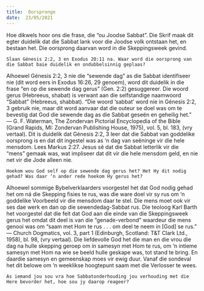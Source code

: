 ```yaml
---
title:  Oorspronge
date:  23/05/2021
---
```


Hoe dikwels hoor ons die frase, die “ou Joodse Sabbat”. Die Skrif maak dit egter duidelik dat die Sabbat lank voor die Joodse volk ontstaan het, en bestaan het. Die oorsprong daarvan word in die Skeppingsweek gevind. 

`Slaan Génesis 2:2, 3 en Exodus 20:11 na. Waar word die oorsprong van die Sabbat baie duidelik en ondubbelsinnig geplaas?`

Alhoewel Génesis 2:2, 3 nie die “sewende dag” as die Sabbat identifiseer nie (dit word eers in Exodus 16:26, 29 genoem), word dit duidelik in die frase “en op die sewende dag gerus” (Gen. 2:2) gesuggereer. Die woord gerus (Hebreeus, shabat) is verwant aan die selfstandige naamwoord “Sabbat” (Hebreeus, shabbat). “Die woord ‘sabbat’ word nie in Génesis 2:2, 3 gebruik nie, maar dit word aanvaar dat die outeur se doel was om te bevestig dat God die sewende dag as die Sabbat geseën en geheilig het.” — G. F. Waterman, The Zondervan Pictorial Encyclopedia of the Bible (Grand Rapids, MI: Zondervan Publishing House, 1975), vol. 5, bl. 183, (vry vertaal). Dit is duidelik dat Génesis 2:2, 3 leer dat die Sabbat van goddelike oorsprong is en dat dit ingestel was as ‘n dag van seëninge vir die hele mensdom. Lees Markus 2:27. Jesus sê dat die Sabbat letterlik vir die “mens” gemaak was, wat impliseer dat dit vir die hele mensdom geld, en nie net vir die Jode alleen nie. 

`Hoekom wou God self op die sewende dag gerus het? Het Hy dit nodig gehad? Was daar ‘n ander rede hoekom Hy gerus het?`

Alhoewel sommige Bybelverklaarders voorgestel het dat God nodig gehad het om ná die Skepping fisies te rus, was die ware doel vir sy rus om ‘n goddelike Voorbeeld vir die mensdom daar te stel. Die mens moet ook vir ses dae werk en dan op die sewendedag-Sabbat rus. Die teoloog Karl Barth het voorgestel dat die feit dat God aan die einde van die Skeppingsweek gerus het omdat dit deel is van die “genade-verbond” waardeur die mens genooi was om “saam met Hom te rus . . . om deel te neem in [God] se rus.” — Church Dogmatics, vol. 3, part 1 (Edinburgh, Scotland: T&T Clark Ltd., 1958), bl. 98, (vry vertaal). Die liefdevolle God het die man en die vrou die dag na hulle skepping geroep om in samesyn met Hom te rus, om ‘n intieme samesyn met Hom na wie se beeld hulle geskape was, tot stand te bring. En daardie samesyn en gemeenskap moes vir ewig duur. Vanaf die sondeval het dit belowe om ‘n weeklikse hoogtepunt saam met die Verlosser te wees.

`As iemand jou sou vra hoe Sabbatonderhouding jou verhouding met die Here bevorder het, hoe sou jy daarop reageer?`